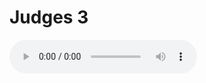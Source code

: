 # Judges 3

<audio controls>
  <source src="https://openbible.com/audio/hays/BSB_07_Jdg_003_H.mp3" type="audio/mp3" />
  <a href="https://openbible.com/audio/hays/BSB_07_Jdg_003_H.mp3" download="https://openbible.com/audio/hays/BSB_07_Jdg_003_H.mp3">Download MP3 audio</a>.
</audio>

<!--@include: @/bible/translations/bsb/07_jdg/verses/003.md-->